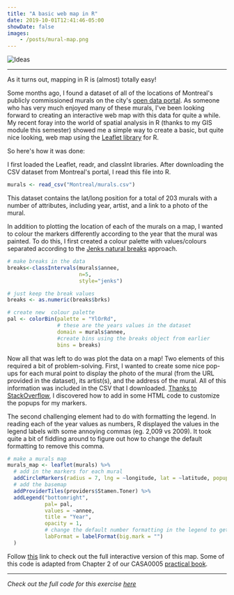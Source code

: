 ```yaml
---
title: "A basic web map in R"
date: 2019-10-01T12:41:46-05:00
showDate: false
images:
    - /posts/mural-map.png
---
```


![Ideas](/posts/mural-map.png)

---

As it turns out, mapping in R is (almost) totally easy! 

Some months ago, I found a dataset of all of the locations of Montreal's publicly commissioned murals on the city's [open data portal](http://donnees.ville.montreal.qc.ca/). As someone who has very much enjoyed many of these murals, I've been looking forward to creating an interactive web map with this data for quite a while. My recent foray into the world of spatial analysis in R (thanks to my GIS module this semester) showed me a simple way to create a basic, but quite nice looking, web map using the [Leaflet library](https://rstudio.github.io/leaflet/) for R. 

So here's how it was done: 

I first loaded the Leaflet, readr, and classInt libraries. After downloading the CSV dataset from Montreal's portal, I read this file into R. 

```r
murals <- read_csv("Montreal/murals.csv")
```
This dataset contains the lat/long position for a total of 203 murals with a number of attributes, including year, artist, and a link to a photo of the mural. 

In addition to plotting the location of each of the murals on a map, I wanted to colour the markers differently according to the year that the mural was painted. To do this, I first created a colour palette with values/colours separated according to the [Jenks natural breaks](https://en.wikipedia.org/wiki/Jenks_natural_breaks_optimization) approach. 

```r
# make breaks in the data
breaks<-classIntervals(murals$annee, 
                       n=5, 
                       style="jenks")

# just keep the break values 
breaks <- as.numeric(breaks$brks)

# create new  colour palette 
pal <- colorBin(palette = "YlOrRd", 
				# these are the years values in the dataset 
                domain = murals$annee,
                #create bins using the breaks object from earlier
                bins = breaks)
```

Now all that was left to do was plot the data on a map! Two elements of this required a bit of problem-solving. First, I wanted to create some nice pop-ups for each mural point to display the photo of the mural (from the URL provided in the dataset), its artist(s), and the address of the mural. All of this information was included in the CSV that I downloaded. [Thanks to StackOverflow](https://stackoverflow.com/questions/36433899/image-in-r-leaflet-marker-popups), I discovered how to add in some HTML code to customize the popups for my markers. 

The second challenging element had to do with formatting the legend. In reading each of the year values as numbers, R displayed the values in the legend labels with some annoying commas (eg. 2,009 vs 2009). It took quite a bit of fiddling around to figure out how to change the default formatting to remove this comma. 

```r
# make a murals map
murals_map <- leaflet(murals) %>%
  # add in the markers for each mural 
  addCircleMarkers(radius = 7, lng = ~longitude, lat = ~latitude, popup = paste0("<img width = '200px'; src = ", murals$image, "><p>Artist(s): <b>", murals$artiste, "</b></p><p>Address: <b>", murals$adresse, "</b></p>"), color = ~pal(annee)) %>%
  # add the basemap 
  addProviderTiles(providers$Stamen.Toner) %>%
  addLegend("bottomright", 
            pal= pal, 
            values = ~annee, 
            title = "Year", 
            opacity = 1,
            # change the default number formatting in the legend to get rid of the comma 
            labFormat = labelFormat(big.mark = "")
  )
```

Follow [this](https://hannahker.github.io/casa-gis/leaflet-maps/mtl-murals.html) link to check out the full interactive version of this map. Some of this code is adapted from Chapter 2 of our CASA0005 [practical book](https://andrewmaclachlan.github.io/CASA0005repo/).

--- 

*Check out the full code for this exercise [here](https://github.com/hannahker/casa-gis/blob/master/leaflet-maps/leaflet-mapping.R)*




 
